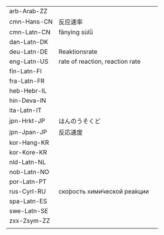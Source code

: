 | | | |
|-|-|-|
| arb-Arab-ZZ |  |  |
| cmn-Hans-CN | 反应速率 |  |
| cmn-Latn-CN | fǎnyìng sùlǜ |  |
| dan-Latn-DK |  |  |
| deu-Latn-DE | Reaktionsrate |  |
| eng-Latn-US | rate of reaction, reaction rate |  |
| fin-Latn-FI |  |  |
| fra-Latn-FR |  |  |
| heb-Hebr-IL |  |  |
| hin-Deva-IN |  |  |
| ita-Latn-IT |  |  |
| jpn-Hrkt-JP | はんのうそくど |  |
| jpn-Jpan-JP | 反応速度 |  |
| kor-Hang-KR |  |  |
| kor-Kore-KR |  |  |
| nld-Latn-NL |  |  |
| nob-Latn-NO |  |  |
| por-Latn-PT |  |  |
| rus-Cyrl-RU | ско́рость хими́ческой реа́кции |  |
| spa-Latn-ES |  |  |
| swe-Latn-SE |  |  |
| zxx-Zsym-ZZ |  |  |
|  |  |  |
